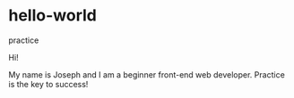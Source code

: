 # hello-world
practice

Hi!

My name is Joseph and I am a beginner front-end web developer.  Practice is the key to success!
